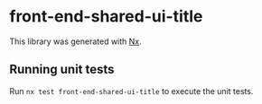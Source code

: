 # front-end-shared-ui-title

This library was generated with [Nx](https://nx.dev).

## Running unit tests

Run `nx test front-end-shared-ui-title` to execute the unit tests.
